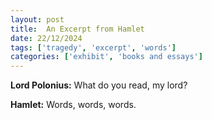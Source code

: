 ```yaml
---
layout: post
title:  An Excerpt from Hamlet
date: 22/12/2024
tags: ['tragedy', 'excerpt', 'words']
categories: ['exhibit', 'books and essays']
---
```


**Lord Polonius:** What do you read, my lord?

**Hamlet:** Words, words, words.
